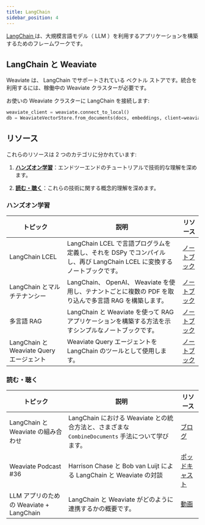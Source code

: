 ```yaml
---
title: LangChain
sidebar_position: 4
---
```


[ LangChain ](https://python.langchain.com/v0.2/docs/introduction/) は、大規模言語モデル（ LLM ）を利用するアプリケーションを構築するためのフレームワークです。

## LangChain と Weaviate
Weaviate は、 LangChain でサポートされている ベクトル ストアです。統合を利用するには、稼働中の Weaviate クラスターが必要です。

お使いの Weaviate クラスターに LangChain を接続します:  
```python
weaviate_client = weaviate.connect_to_local()
db = WeaviateVectorStore.from_documents(docs, embeddings, client=weaviate_client)
```

## リソース
これらのリソースは 2 つのカテゴリに分かれています:
1. [**ハンズオン学習**](#hands-on-learning)：エンドツーエンドのチュートリアルで技術的な理解を深めます。

2. [**読む・聴く**](#read-and-listen)：これらの技術に関する概念的理解を深めます。

### ハンズオン学習

| トピック | 説明 | リソース |
| --- | --- | --- |
| LangChain LCEL | LangChain LCEL で言語プログラムを定義し、それを DSPy でコンパイルし、再び LangChain LCEL に変換するノートブックです。 | [ノートブック](https://github.com/weaviate/recipes/blob/main/integrations/llm-agent-frameworks/langchain/LCEL/RAG-with-LangChain-LCEL-and-DSPy.ipynb) |
| LangChain とマルチテナンシー | LangChain、 OpenAI、 Weaviate を使用し、テナントごとに複数の PDF を取り込んで多言語 RAG を構築します。 | [ノートブック](https://github.com/weaviate/recipes/blob/main/integrations/llm-agent-frameworks/langchain/loading-data/langchain-simple-pdf-multitenant.ipynb) |
| 多言語 RAG | LangChain と Weaviate を使って RAG アプリケーションを構築する方法を示すシンプルなノートブックです。 | [ノートブック](https://github.com/weaviate/recipes/blob/main/integrations/llm-agent-frameworks/langchain/loading-data/langchain-simple-pdf.ipynb) |
| LangChain と Weaviate Query エージェント | Weaviate Query エージェントを LangChain のツールとして使用します。 | [ノートブック](https://github.com/weaviate/recipes/blob/main/integrations/llm-agent-frameworks/langchain/agents/langchain-weaviate-query-agent.ipynb) |


### 読む・聴く
| トピック | 説明 | リソース |
| --- | --- | --- |
| LangChain と Weaviate の組み合わせ | LangChain における Weaviate との統合方法と、さまざまな `CombineDocuments` 手法について学びます。 | [ブログ](https://weaviate.io/blog/combining-langchain-and-weaviate) |
| Weaviate Podcast #36 | Harrison Chase と Bob van Luijt による LangChain と Weaviate の対談 | [ポッドキャスト](https://www.youtube.com/watch?v=lhby7Ql7hbk) |
| LLM アプリのための Weaviate + LangChain | LangChain と Weaviate がどのように連携するかの概要です。 | [動画](https://youtu.be/7AGj4Td5Lgw?feature=shared) |


